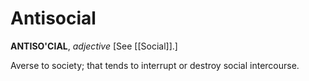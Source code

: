 # Antisocial

**ANTISO'CIAL**, _adjective_ \[See [[Social]].\]

Averse to society; that tends to interrupt or destroy social intercourse.